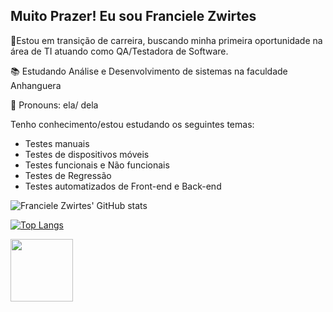 ## Muito Prazer! Eu sou  Franciele Zwirtes 

🚀Estou em transição de carreira, buscando minha primeira oportunidade na área de TI atuando como QA/Testadora de Software. 


📚 Estudando Análise e Desenvolvimento de sistemas na faculdade Anhanguera

🙂 Pronouns: ela/ dela

Tenho conhecimento/estou estudando os seguintes temas:

* Testes manuais
* Testes de dispositivos móveis
* Testes funcionais e Não funcionais 
* Testes de Regressão
* Testes automatizados de Front-end e Back-end


![Franciele Zwirtes' GitHub stats](https://github-readme-stats.vercel.app/api?username=francielezw&show_icons=true&theme=synthwave&count_private=true) 

[![Top Langs](https://github-readme-stats.vercel.app/api/top-langs/?username=francielezw)](https://github.com/francielezw/github-readme-stats)

<a href="https://www.linkedin.com/in/francielezwirtes" target="blank"><img align="center" src="https://logowik.com/content/uploads/images/329_linkedin.jpg" height="100" /></a>
